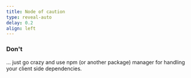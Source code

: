 ```yaml
---
title: Node of caution
type: reveal-auto
delay: 0.2
align: left
---
```


### Don't

... just go crazy and use npm (or another package) manager for handling your client side dependencies.